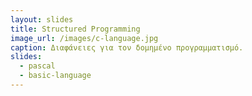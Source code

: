 ```yaml
---
layout: slides
title: Structured Programming
image_url: /images/c-language.jpg
caption: Διαφάνειες για τον δομημένο προγραμματισμό.
slides:
  - pascal
  - basic-language
---
```


